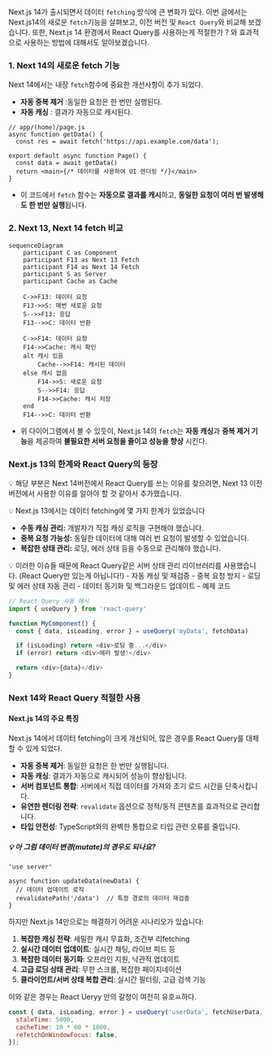 
Next.js 14가 출시되면서 데이터 `fetching` 방식에 큰 변화가 있다.
이번 글에서는 Next.js14의 새로운 `fetch`기능을 살펴보고, 이전 버전 및 `React Query`와 비교해 보겠습니다.
또한, Next.js 14 환경에서 React Query를 사용하는게 적절한가 ? 와 효과적으로 사용하는 방법에 대해서도 알아보겠습니다.

### 1. Next 14의 새로운 fetch 기능
Next 14에서는 내장 `fetch`함수에 중요한 개선사항이 추가 되었다.
- **자동 중복 제거** :동일한 요청은 한 번만 실행된다.
- **자동 캐싱** : 결과가 자동으로 캐시된다.

```tsx
// app/(home)/page.js
async function getData() {
  const res = await fetch('https://api.example.com/data');
  
export default async function Page() {
  const data = await getData()
  return <main>{/* 데이터를 사용하여 UI 렌더링 */}</main>
}
```
- 이 코드에서 `fetch` 함수는 **자동으로 결과를 캐시**하고, **동일한 요청이 여러 번 발생해도 한 번만 실행**됩니다.

### 2. Next 13, Next 14 fetch 비교
```mermaid
sequenceDiagram
    participant C as Component
    participant F13 as Next 13 Fetch
    participant F14 as Next 14 Fetch
    participant S as Server
    participant Cache as Cache

    C->>F13: 데이터 요청
    F13->>S: 매번 새로운 요청
    S-->>F13: 응답
    F13-->>C: 데이터 반환

    C->>F14: 데이터 요청
    F14->>Cache: 캐시 확인
    alt 캐시 있음
        Cache-->>F14: 캐시된 데이터
    else 캐시 없음
        F14->>S: 새로운 요청
        S-->>F14: 응답
        F14->>Cache: 캐시 저장
    end
    F14-->>C: 데이터 반환
```
- 위 다이어그램에서 볼 수 있듯이, Next.js 14의 `fetch`는 **자동 캐싱**과 **중복 제거 기능**을 제공하여 **불필요한 서버 요청을 줄이고 성능을 향상** 시킨다.

### Next.js 13의 한계와 React Query의 등장
💡 해당 부분은 Next 14버전에서 React Query를 쓰는 이유를 찾으려면, Next 13 이전 버전에서 사용한 이유를 알아야 할 것 같아서 추가했습니다.

💡 Next.js 13에서는 데이터 fetching에 몇 가지 한계가 있었습니다
- **수동 캐싱 관리:** 개발자가 직접 캐싱 로직을 구현해야 했습니다.
- **중복 요청 가능성:** 동일한 데이터에 대해 여러 번 요청이 발생할 수 있었습니다.
- **복잡한 상태 관리:** 로딩, 에러 상태 등을 수동으로 관리해야 했습니다.

💡 이러한 이슈들 때문에 React Query같은 서버 상태 관리 라이브러리를 사용했습니다. (React Query만 있는게 아닙니다!)
	- 자동 캐싱 및 재검증
	- 중복 요청 방지
	- 로딩 및 에러 상태 자동 관리
	- 데이터 동기화 및 백그라운드 업데이트
	- 예제 코드
```js
// React Query 사용 예시
import { useQuery } from 'react-query'

function MyComponent() {
  const { data, isLoading, error } = useQuery('myData', fetchData)

  if (isLoading) return <div>로딩 중...</div>
  if (error) return <div>에러 발생!</div>

  return <div>{data}</div>
}
```

### Next 14와 React Query 적절한 사용

#### Next.js 14의 주요 특징
Next.js 14에서 데이터 fetching이 크게 개선되어, 많은 경우를 React Query를 대체할 수 있게 되었다.
- **자동 중복 제거**: 동일한 요청은 한 번만 실행됩니다.
- **자동 캐싱**: 결과가 자동으로 캐시되어 성능이 향상됩니다.
- **서버 컴포넌트 통합**: 서버에서 직접 데이터를 가져와 초기 로드 시간을 단축시킵니다.
- **유연한 렌더링 전략**: `revalidate` 옵션으로 정적/동적 콘텐츠를 효과적으로 관리합니다.
- **타입 안전성**: TypeScript와의 완벽한 통합으로 타입 관련 오류를 줄입니다.
##### 💡 아 그럼 데이터 변경(mutate)의 경우도 되나요?
```tsx
'use server'

async function updateData(newData) {
  // 데이터 업데이트 로직
  revalidatePath('/data')  // 특정 경로의 데이터 재검증
}
```
하지만 Next.js 14만으로는 해결하기 어려운 시나리오가 있습니다:

1. **복잡한 캐싱 전략**: 세밀한 캐시 무효화, 조건부 리fetching
2. **실시간 데이터 업데이트**: 실시간 채팅, 라이브 피드 등
3. **복잡한 데이터 동기화**: 오프라인 지원, 낙관적 업데이트
4. **고급 로딩 상태 관리**: 무한 스크롤, 복잡한 페이지네이션
5. **클라이언트/서버 상태 복합 관리**: 실시간 필터링, 고급 검색 기능

이와 같은 경우는 React Ueryy 만의 갈정이 여전히 유호ㅛ하다.
```jsx
const { data, isLoading, error } = useQuery('userData', fetchUserData, {
  staleTime: 5000,
  cacheTime: 10 * 60 * 1000,
  refetchOnWindowFocus: false,
});
```